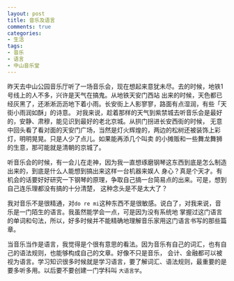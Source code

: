```yaml
---
layout: post
title: 音乐及语言
comments: true
categories:
- 生活
tags:
- 音乐
- 语言
- 中山音乐堂
---
```


昨天去中山公园音乐厅听了一场音乐会，现在想起来意犹未尽。去的时候，地铁1号线上的人不多，兴许是天气在搞鬼。从地铁天安门西站
出来的时候，天色都已经灰黑了，还淅淅沥沥地下着小雨。长安街上人影寥寥，路面有点湿润，有些「天街小雨润如酥」的诗意。
对我来说，趁着那样的天气到紫禁城去听音乐会是最好的，安静、肃穆，能见识到最好的老北京城。从拱门拐进长安西街的时候，
无意中回头看了看对面的天安门广场，当然是灯火辉煌的，两边的松树还被装饰上彩灯，明明晃晃。只是人少了点儿。如果能再添几个叫卖
的小摊贩和一些舞龙舞狮的生意，那可能就是清朝的京城了。

听音乐会的时候，有一会儿在走神，因为我一直想琢磨钢琴这东西到底是怎么制造出来的，到底是什么人能想到搞出来这样一台机器来娱人
身心？真是个天才。有机会的话要好好研究一下钢琴的原理，争取自己搞一台简易点的出来。可是，想到自己连乐理都没有搞的十分清楚，
这种念头是不是太大了？

我对音乐不是很精通，对`do re mi`这种东西不是很敏感。说白了，对我来说，音乐是一门陌生的语言。我虽然能学会一点，可是因为没有系统地
掌握过这门语言的单词和句法，所以，好多时候并不能精确地理解音乐家用这门语言书写的那些篇章。

当音乐当作是语言，我觉得是个很有意思的看法。因为音乐有自己的词汇，也有自己的语法规则，也能够构成自己的文章。好像不只是音乐，
会计、金融都可以被视为语言。学习知识很多时候就是学习语言，要了解词汇、语法规则，最重要的是要多听多用。以后要不要创建一门学科叫
`大语言学`。